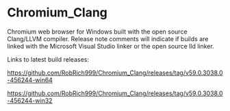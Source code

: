 # Chromium_Clang

Chromium web browser for Windows built with the open source Clang/LLVM compiler. Release note comments will indicate if builds are linked with the Microsoft Visual Studio linker or the open source lld linker.

Links to latest build releases:

https://github.com/RobRich999/Chromium_Clang/releases/tag/v59.0.3038.0-456244-win64

https://github.com/RobRich999/Chromium_Clang/releases/tag/v59.0.3038.0-456244-win32
